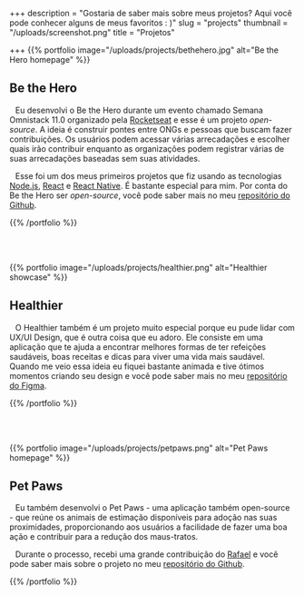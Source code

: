 +++
description = "Gostaria de saber mais sobre meus projetos? Aqui você pode conhecer alguns de meus favoritos : )"
slug = "projects"
thumbnail = "/uploads/screenshot.png"
title = "Projetos"

+++
{{% portfolio image="/uploads/projects/bethehero.jpg" alt="Be the Hero homepage" %}}

## Be the Hero

⠀Eu desenvolvi o Be the Hero durante um evento chamado Semana Omnistack 11.0 organizado pela [Rocketseat](https://rocketseat.com.br/ "Rocketseat") e esse é um projeto _open-source_. A ideia é construir pontes entre ONGs e pessoas que buscam fazer contribuições. Os usuários podem acessar várias arrecadações e escolher quais irão contribuir enquanto as organizações podem registrar várias de suas arrecadações baseadas sem suas atividades.

⠀Esse foi um dos meus primeiros projetos que fiz usando as tecnologias [Node.js](https://nodejs.org/ "Node.js"), [React](https://reactjs.org/ "React") e [React Native](https://reactnative.dev/ "React Native"). É bastante especial para mim. Por conta do Be the Hero ser _open-source_, você pode saber mais no meu [repositório do Github](https://github.com/naomilago/BeTheHero "Projeto Be the Hero").

{{% /portfolio %}}

<br />  
<br />

{{% portfolio image="/uploads/projects/healthier.png" alt="Healthier showcase" %}}

## Healthier

⠀O Healthier também é um projeto muito especial porque eu pude lidar com UX/UI Design, que é outra coisa que eu adoro. Ele consiste em uma aplicação que te ajuda a encontrar melhores formas de ter refeições saudáveis, boas receitas e dicas para viver uma vida mais saudável. Quando me veio essa ideia eu fiquei bastante animada e tive ótimos momentos criando seu design e você pode saber mais no meu [repositório do Figma](https://www.figma.com/file/ARY6RmJYci18Ss9mwBWmEm/Naomi-Lago-Healthier-1.0 "Projeto Healthier").

{{% /portfolio %}}

<br />  
<br />

{{% portfolio image="/uploads/projects/petpaws.png" alt="Pet Paws homepage" %}}

## Pet Paws

⠀Eu também desenvolvi o Pet Paws - uma aplicação também open-source - que reúne os animais de estimação disponíveis para adoção nas suas proximidades, proporcionando aos usuários a facilidade de fazer uma boa ação e contribuir para a redução dos maus-tratos.

⠀Durante o processo, recebi uma grande contribuição do [Rafael](https://github.com/tsuyusk "Contribuidor") e você pode saber mais sobre o projeto no meu [repositório do Github](https://github.com/naomilago/Pet-Paws "Projeto Pet Paws").

{{% /portfolio %}}